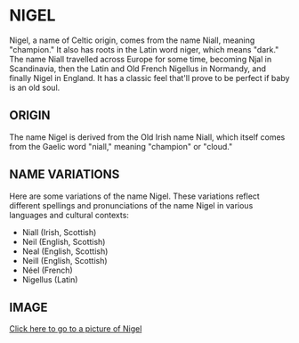 # NIGEL

Nigel, a name of Celtic origin, comes from the name Niall, meaning "champion." It also has roots in the Latin word niger, which means "dark." The name Niall travelled across Europe for some time, becoming Njal in Scandinavia, then the Latin and Old French Nigellus in Normandy, and finally Nigel in England. It has a classic feel that'll prove to be perfect if baby is an old soul.

## ORIGIN

The name Nigel is derived from the Old Irish name Niall, which itself comes from the Gaelic word "niall," meaning "champion" or "cloud."

## NAME VARIATIONS

Here are some variations of the name Nigel. These variations reflect different spellings and pronunciations of the name Nigel in various languages and cultural contexts:

- Niall (Irish, Scottish)
- Neil (English, Scottish)
- Neal (English, Scottish)
- Neill (English, Scottish)
- Néel (French)
- Nigellus (Latin)

## IMAGE

[Click here to go to a picture of Nigel](/imagini/Nigel.jpg)